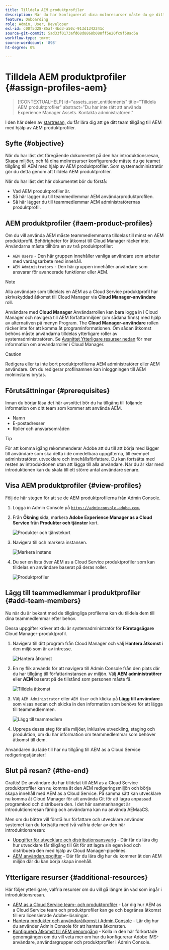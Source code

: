 ```yaml
---
title: Tilldela AEM produktprofiler
description: När du har konfigurerat dina molnresurser måste du ge ditt team åtkomst till AEM med hjälp AEM produktprofiler.
feature: Onboarding
role: Admin, User, Developer
exl-id: c00f5d28-85af-4bd3-a50c-913d1342241c
source-git-commit: 5ad33f0173afd68d8868b088ff5e20fc9f58ad5a
workflow-type: tm+mt
source-wordcount: '898'
ht-degree: 0%

---
```


# Tilldela AEM produktprofiler {#assign-profiles-aem}

>[!CONTEXTUALHELP]
>id="assets_user_entitlements"
>title="Tilldela AEM produktprofiler"
>abstract="Du har inte rätt att använda Experience Manager Assets. Kontakta administratören."

I den här delen av [startresan,](overview.md) du får lära dig att ge ditt team tillgång till AEM med hjälp av AEM produktprofiler.

## Syfte {#objective}

När du har läst det föregående dokumentet på den här introduktionsresan, [Skapa miljöer,](create-environments.md) och få dina molnresurser konfigurerade måste du ge teamet tillgång till AEM med hjälp av AEM produktprofiler. Som systemadministratör gör du detta genom att tilldela AEM produktprofiler.

När du har läst det här dokumentet bör du förstå:

* Vad AEM produktprofiler är.
* Så här lägger du till teammedlemmar AEM användarproduktprofilen.
* Så här lägger du till teammedlemmar AEM administratörernas produktprofil.

## AEM produktprofiler {#aem-product-profiles}

Om du vill använda AEM måste teammedlemmarna tilldelas till minst en AEM produktprofil. Behörigheter för åtkomst till Cloud Manager räcker inte. Användarna måste tillhöra en av två produktprofiler:

* `AEM Users` - Den här gruppen innehåller vanliga användare som arbetar med vardagsarbete med innehåll.
* `AEM Administrators` - Den här gruppen innehåller användare som ansvarar för avancerade funktioner eller AEM.

>[!NOTE]
>
>Alla användare som tilldelats en AEM as a Cloud Service produktprofil har skrivskyddad åtkomst till Cloud Manager via **Cloud Manager-användare** roll.
>
>Användare med **Cloud Manager** Användarrollen kan bara logga in i Cloud Manager och navigera till AEM författarmiljöer (om sådana finns) med hjälp av alternativen på menyn Program. The **Cloud Manager-användare** rollen räcker inte för att komma åt programinformationen. Om sådan åtkomst behövs måste användarna tilldelas ytterligare roller av systemadministratören.
>Se [Avsnittet Ytterligare resurser nedan](#additional-resources) för mer information om användarroller i Cloud Manager.

>[!CAUTION]
>
>Redigera eller ta inte bort produktprofilerna AEM administratörer eller AEM användare. Om du redigerar profilnamnen kan inloggningen till AEM molninstans brytas.

## Förutsättningar {#prerequisites}

Innan du börjar läsa det här avsnittet bör du ha tillgång till följande information om ditt team som kommer att använda AEM.

* Namn
* E-postadresser
* Roller och ansvarsområden

>[!TIP]
>
>För att komma igång rekommenderar Adobe att du till att börja med lägger till användare som ska delta i de omedelbara uppgifterna, till exempel administratörer, utvecklare och innehållsförfattare. Du kan fortsätta med resten av introduktionen utan att lägga till alla användare. När du är klar med introduktionen kan du skala till ett större antal användare senare.

## Visa AEM produktprofiler {#view-profiles}

Följ de här stegen för att se de AEM produktprofilerna från Admin Console.

1. Logga in Admin Console på [`https://adminconsole.adobe.com`.](https://adminconsole.adobe.com)

1. Från **Ökning** sida, markera **Adobe Experience Manager as a Cloud Service** från **Produkter och tjänster** kort.

   ![Produkter och tjänstekort](/help/journey-onboarding/assets/assign-team1.png)

1. Navigera till och markera instansen.

   ![Markera instans](/help/journey-onboarding/assets/cloud-profiles-1.png)

1. Du ser en lista över AEM as a Cloud Service produktprofiler som kan tilldelas en användare baserat på deras roller.

   ![Produktprofiler](/help/journey-onboarding/assets/cloud-profiles-2.png)

## Lägg till teammedlemmar i produktprofiler {#add-team-members}

Nu när du är bekant med de tillgängliga profilerna kan du tilldela dem till dina teammedlemmar efter behov.

Dessa uppgifter kräver att du är systemadministratör för **Företagsägare** Cloud Manager-produktprofil.

1. Navigera till ditt program från Cloud Manager och välj **Hantera åtkomst** i den miljö som är av intresse.

   ![Hantera åtkomst](/help/journey-onboarding/assets/add-team1.png)

1. En ny flik används för att navigera till Admin Console från den plats där du har tillgång till författarinstansen av miljön. Välj **AEM administratörer** eller **AEM** baserat på de tillstånd som personen måste få.

   ![Tilldela åtkomst](/help/journey-onboarding/assets/add-team2.png)

1. Välj `AEM Administrator` eller `AEM User` och klicka på **Lägg till användare** som visas nedan och skicka in den information som behövs för att lägga till teammedlemmen.

   ![Lägg till teammedlem](/help/journey-onboarding/assets/add-team3.png)

1. Upprepa dessa steg för alla miljöer, inklusive utveckling, staging och produktion, om du har information om teammedlemmar som behöver åtkomst till dem.

Användaren du lade till har nu tillgång till AEM as a Cloud Service redigeringstjänster!

## Slut på resan? {#the-end}

Grattis! De användare du har tilldelat till AEM as a Cloud Service produktprofiler kan nu komma åt den AEM redigeringsmiljön och börja skapa innehåll med AEM as a Cloud Service. På samma sätt kan utvecklare nu komma åt Cloud Manager för att använda Git för att lagra anpassad programkod och distribuera den. I det här sammanhanget är introduktionsresan färdig och användarna kan nu använda AEMaaCS.

Men om du bättre vill förstå hur författare och utvecklare använder systemet kan du fortsätta med två valfria delar av den här introduktionsresan:

* [Uppgifter för utvecklare och distributionsansvarig](developers.md) - Där får du lära dig hur utvecklare får tillgång till Git för att lagra sin egen kod och distribuera den med hjälp av Cloud Manager-pipelines.
* [AEM användaruppgifter](aem-users.md) - Där får du lära dig hur du kommer åt den AEM miljön där du kan börja skapa innehåll.

## Ytterligare resurser {#additional-resources}

Här följer ytterligare, valfria resurser om du vill gå längre än vad som ingår i introduktionsresan.

* [AEM as a Cloud Service team- och produktprofiler](/help/onboarding/aem-cs-team-product-profiles.md) - Lär dig hur AEM as a Cloud Service team och produktprofiler kan ge och begränsa åtkomst till era licensierade Adobe-lösningar.
* [Hantera produkter och användaråtkomst i Admin Console](/help/security/ims-support.md#managing-products-and-user-access-in-admin-console) - Lär dig hur du använder Admin Console för att hantera åtkomsten.
* [Konfigurera åtkomst till AEM genomgång](https://experienceleague.adobe.com/docs/experience-manager-learn/cloud-service/accessing/walk-through.html) - Kolla in den här förkortade genomgången om du vill veta mer om hur du konfigurerar Adobe IMS-användare, användargrupper och produktprofiler i Admin Console.

